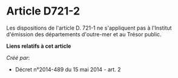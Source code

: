 # Article D721-2

Les dispositions de l'article D. 721-1 ne s'appliquent pas à l'Institut d'émission des départements d'outre-mer et au Trésor
public.

**Liens relatifs à cet article**

_Créé par_:

  - Décret n°2014-489 du 15 mai 2014 - art. 2
